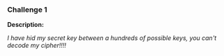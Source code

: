 
### Challenge 1

**Description:** 

*I have hid my secret key between a hundreds of possible keys, you can't decode my cipher!!!!*